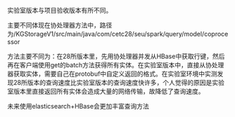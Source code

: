 实验室版本与项目验收版本有所不同。

主要不同体现在协处理器方法中，路径为/KGStorageV1/src/main/java/com/cetc28/seu/spark/query/model/coprocessor

方法主要不同为：在28所版本里，先用协处理器并发从HBase中获取行键，然后再在客户端使用get的batch方法获得所有实体。在实验室版本中，直接从协处理器获取实体，需要自己在protobuf中自定义返回的格式。在实验室环境中实测发现28所版本的查询速度比实验室版本的查询速度快许多，个人觉得的原因是实验室版本里直接返回所有实体会造成大量的网络传输，故降低了查询速度。

未来使用elasticsearch+HBase会更加丰富查询方法
